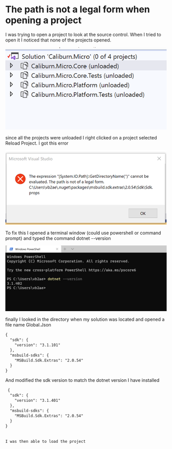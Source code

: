 # The path is not a legal form when opening a project

I was trying to open a project to look at the source control.  When I tried to open it I noticed that none of the projects opened.

![NuGet](/images/ProjectsDidNotLoad.png)

since all the projects were unloaded I right clicked on a project selected Reload Project.  I got this error

![NuGet](/images/ProjectOpenError.png)

To fix this I opened a terminal window (could use powershell or command prompt) and typed the command dotnet --version

![NuGet](/images/dotnetversion.png)

finally I looked in the directory when my solution was located and opened a file name Global.Json

    {
      "sdk": {
        "version": "3.1.101"
      },
      "msbuild-sdks": {
        "MSBuild.Sdk.Extras": "2.0.54"
      }
    }  
    
 And modified the sdk version to match the dotnet version I have installed
 
     {
      "sdk": {
        "version": "3.1.401"
      },
      "msbuild-sdks": {
        "MSBuild.Sdk.Extras": "2.0.54"
      }
    }  
    
    
    I was then able to load the project
